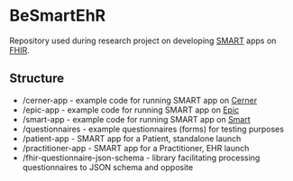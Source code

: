 # BeSmartEhR

Repository used during research project on developing [SMART](https://smarthealthit.org/) apps on [FHIR](https://www.hl7.org/fhir/smart-app-launch/).

## Structure

- /cerner-app - example code for running SMART app on [Cerner](https://fhir.cerner.com/smart/)
- /epic-app - example code for running SMART app on [Epic](https://fhir.epic.com/)
- /smart-app - example code for running SMART app on [Smart](https://docs.smarthealthit.org/)
- /questionnaires - example questionnaires (forms) for testing purposes 
- /patient-app - SMART app for a Patient, standalone launch
- /practitioner-app - SMART app for a Practitioner, EHR launch
- /fhir-questionnaire-json-schema - library facilitating processing questionnaires to JSON schema and opposite
